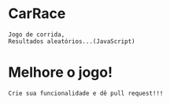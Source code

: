 # CarRace
```
Jogo de corrida,
Resultados aleatórios...(JavaScript)
```
# Melhore o jogo!
```
Crie sua funcionalidade e dê pull request!!!
```

